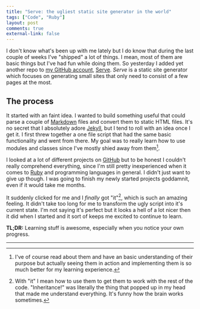 ```yaml
---
title: "Serve: the ugliest static site generator in the world" 
tags: ["Code", "Ruby"]
layout: post
comments: true
external-link: false
---
```


I don't know what's been up with me lately but I do know that during the last couple of weeks I've "shipped" a lot of things. I mean, most of them are basic things but I've had fun while doing them. So yesterday I added yet another repo to [my GitHub account](https://github.com/gummesson), [Serve](https://github.com/gummesson/serve). *Serve* is a static site generator which focuses on generating small sites that only need to consist of a few pages at the most.

## The process

It started with an faint idea. I wanted to build something useful that could parse a couple of [Markdown](http://daringfireball.net/projects/markdown/) files and convert them to static HTML files. It's no secret that I absolutely adore [Jekyll](http://jekyllrb.com/), but I tend to roll with an idea once I get it. I first threw together a one file script that had the same basic functionality and went from there. My goal was to really learn how to use modules and classes since I've mostly shied away from them[^20130120-1].

I looked at a lot of different projects on [GitHub](https://github.com) but to be honest I couldn't really comprehend everything, since I'm still pretty inexperienced when it comes to [Ruby](http://www.ruby-lang.org/) and programming languages in general. I didn't just want to give up though. I was going to finish my newly started projects goddamnit, even if it would take me months. 

It suddenly clicked for me and I *finally* got "it"[^20130120-2], which is such an amazing feeling. It didn't take too long for me to transform the ugly script into it's current state. I'm not saying it's perfect but it looks a hell of a lot nicer then it did when I started and it sort of keeps me excited to continue to learn.

**TL;DR:** Learning stuff is awesome, especially when you notice your own progress.

***

[^20130120-1]: I've of course read about them and have an basic understanding of their purpose but actually seeing them in action and implementing them is so much better for my learning experience.
[^20130120-2]: With "it" I mean how to use them to get them to work with the rest of the code. "Inheritance!" was literally the thing that popped up in my head that made me understand everything. It's funny how the brain works sometimes.
